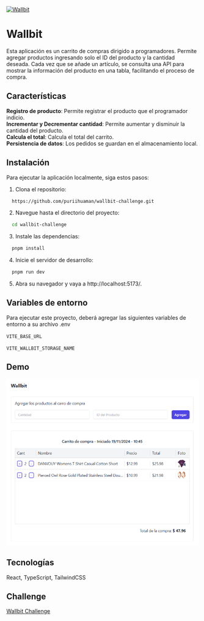 [![Wallbit](./assets/logo.jpg)](https://wallbit.io/)

# Wallbit

Esta aplicación es un carrito de compras dirigido a programadores. Permite agregar productos ingresando solo el ID del producto y la cantidad deseada. Cada vez que se añade un artículo, se consulta una API para mostrar la información del producto en una tabla, facilitando el proceso de compra.

## Características

**Registro de producto**: Permite registrar el producto que el programador indicio.  
**Incrementar y Decrementar cantidad**: Permite aumentar y disminuir la cantidad del producto.  
**Calcula el total**: Calcula el total del carrito.  
**Persistencia de datos**: Los pedidos se guardan en el almacenamiento local.

## Instalación

Para ejecutar la aplicación localmente, siga estos pasos:

1. Clona el repositorio:

```bash
  https://github.com/puriihuaman/wallbit-challenge.git
```

2. Navegue hasta el directorio del proyecto:

```bash
  cd wallbit-challenge
```

3. Instale las dependencias:

```bash
  pnpm install
```

4. Inicie el servidor de desarrollo:

```bash
  pnpm run dev
```

5. Abra su navegador y vaya a http://localhost:5173/.

## Variables de entorno

Para ejecutar este proyecto, deberá agregar las siguientes variables de entorno a su archivo .env

`VITE_BASE_URL`

`VITE_WALLBIT_STORAGE_NAME`

## Demo

![Razer Seiren Mini](./assets/demo.png)

## Tecnologías

React, TypeScript, TailwindCSS

## Challenge

[Wallbit Challenge](/CHALLENGE.md)
